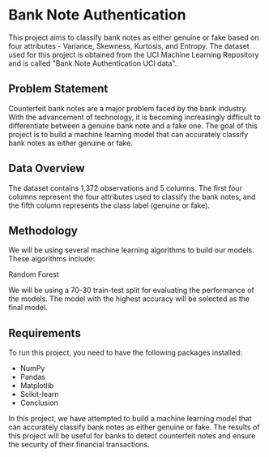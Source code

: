 
# Bank Note Authentication

This project aims to classify bank notes as either genuine or fake based on four attributes - Variance, Skewness, Kurtosis, and Entropy. The dataset used for this project is obtained from the UCI Machine Learning Repository and is called "Bank Note Authentication UCI data".

## Problem Statement

Counterfeit bank notes are a major problem faced by the bank industry. With the advancement of technology, it is becoming increasingly difficult to differentiate between a genuine bank note and a fake one. The goal of this project is to build a machine learning model that can accurately classify bank notes as either genuine or fake.

## Data Overview

The dataset contains 1,372 observations and 5 columns. The first four columns represent the four attributes used to classify the bank notes, and the fifth column represents the class label (genuine or fake).

## Methodology

We will be using several machine learning algorithms to build our models. These algorithms include:

Random Forest

We will be using a 70-30 train-test split for evaluating the performance of the models. The model with the highest accuracy will be selected as the final model.

## Requirements

To run this project, you need to have the following packages installed:

- NumPy
- Pandas
- Matplotlib
- Scikit-learn
- Conclusion

In this project, we have attempted to build a machine learning model that can accurately classify bank notes as either genuine or fake. The results of this project will be useful for banks to detect counterfeit notes and ensure the security of their financial transactions.
